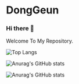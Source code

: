 <h1>DongGeun</h1>

### Hi there 👋

Welcome To My Repository.


![Top Langs](https://github-readme-stats.vercel.app/api/top-langs/?username=DongGeun2&hide=python&layout=compact)

![Anurag's GitHub stats](https://github-readme-stats.vercel.app/api?username=DongGeun2&count_private=false&include_all_commits=false&show_icons=true&theme=react&hide_border=true&hide_title=true) 


![Anurag's GitHub stats](https://github-readme-stats.vercel.app/api?username=DongGeun2&count_private=true)

